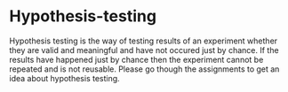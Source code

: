 # Hypothesis-testing
Hypothesis testing is the way of testing results of an experiment whether they are valid and meaningful and have not occured just by chance. If the results have happened just by chance then the experiment cannot be repeated and is not reusable. Please go though the assignments to get an idea about hypothesis testing.
